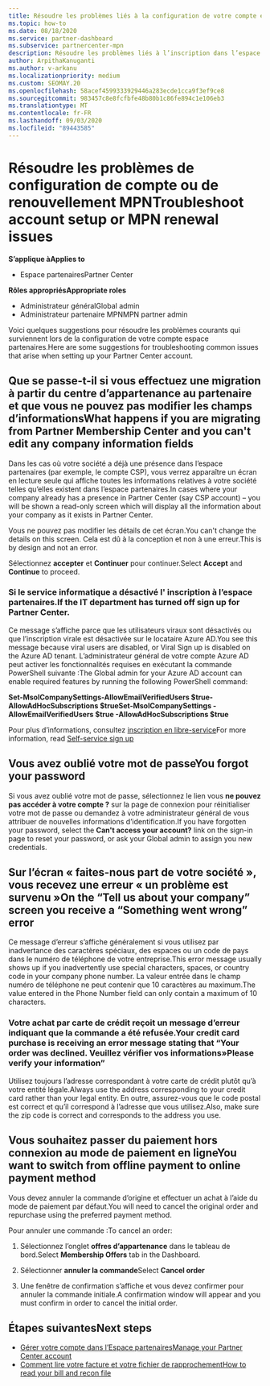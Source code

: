 ```yaml
---
title: Résoudre les problèmes liés à la configuration de votre compte espace partenaires ou à des problèmes de renouvellement MPN
ms.topic: how-to
ms.date: 08/18/2020
ms.service: partner-dashboard
ms.subservice: partnercenter-mpn
description: Résoudre les problèmes liés à l’inscription dans l’espace partenaires
author: ArpithaKanuganti
ms.author: v-arkanu
ms.localizationpriority: medium
ms.custom: SEOMAY.20
ms.openlocfilehash: 58acef4599333929446a283ecde1cca9f3ef9ce8
ms.sourcegitcommit: 983457c8e8fcfbfe48b80b1c86fe894c1e106eb3
ms.translationtype: MT
ms.contentlocale: fr-FR
ms.lasthandoff: 09/03/2020
ms.locfileid: "89443585"
---
```

# <a name="troubleshoot-account-setup-or-mpn-renewal-issues"></a><span data-ttu-id="57769-103">Résoudre les problèmes de configuration de compte ou de renouvellement MPN</span><span class="sxs-lookup"><span data-stu-id="57769-103">Troubleshoot account setup or MPN renewal issues</span></span>

<span data-ttu-id="57769-104">**S’applique à**</span><span class="sxs-lookup"><span data-stu-id="57769-104">**Applies to**</span></span>

- <span data-ttu-id="57769-105">Espace partenaires</span><span class="sxs-lookup"><span data-stu-id="57769-105">Partner Center</span></span>
 
<span data-ttu-id="57769-106">**Rôles appropriés**</span><span class="sxs-lookup"><span data-stu-id="57769-106">**Appropriate roles**</span></span>

- <span data-ttu-id="57769-107">Administrateur général</span><span class="sxs-lookup"><span data-stu-id="57769-107">Global admin</span></span>
- <span data-ttu-id="57769-108">Administrateur partenaire MPN</span><span class="sxs-lookup"><span data-stu-id="57769-108">MPN partner admin</span></span> 
 
<span data-ttu-id="57769-109">Voici quelques suggestions pour résoudre les problèmes courants qui surviennent lors de la configuration de votre compte espace partenaires.</span><span class="sxs-lookup"><span data-stu-id="57769-109">Here are some suggestions for troubleshooting common issues that arise when setting up your Partner Center account.</span></span>

## <a name="what-happens-if-you-are-migrating-from-partner-membership-center-and-you-cant-edit-any-company-information-fields"></a><span data-ttu-id="57769-110">Que se passe-t-il si vous effectuez une migration à partir du centre d’appartenance au partenaire et que vous ne pouvez pas modifier les champs d’informations</span><span class="sxs-lookup"><span data-stu-id="57769-110">What happens if you are migrating from Partner Membership Center and you can't edit any company information fields</span></span>

<span data-ttu-id="57769-111">Dans les cas où votre société a déjà une présence dans l’espace partenaires (par exemple, le compte CSP), vous verrez apparaître un écran en lecture seule qui affiche toutes les informations relatives à votre société telles qu’elles existent dans l’espace partenaires.</span><span class="sxs-lookup"><span data-stu-id="57769-111">In cases where your company already has a presence in Partner Center (say CSP account) – you will be shown a read-only screen which will display all the information about your company as it exists in Partner Center.</span></span>

<span data-ttu-id="57769-112">Vous ne pouvez pas modifier les détails de cet écran.</span><span class="sxs-lookup"><span data-stu-id="57769-112">You can't change the details on this screen.</span></span> <span data-ttu-id="57769-113">Cela est dû à la conception et non à une erreur.</span><span class="sxs-lookup"><span data-stu-id="57769-113">This is by design and not an error.</span></span>

<span data-ttu-id="57769-114">Sélectionnez **accepter** et **Continuer** pour continuer.</span><span class="sxs-lookup"><span data-stu-id="57769-114">Select **Accept** and **Continue** to proceed.</span></span>


### <a name="if-the-it-department-has-turned-off-sign-up-for-partner-center"></a><span data-ttu-id="57769-115">Si le service informatique a désactivé l' **inscription à l’espace partenaires**.</span><span class="sxs-lookup"><span data-stu-id="57769-115">If the IT department has turned off **sign up for Partner Center**.</span></span>


<span data-ttu-id="57769-116">Ce message s’affiche parce que les utilisateurs viraux sont désactivés ou que l’inscription virale est désactivée sur le locataire Azure AD.</span><span class="sxs-lookup"><span data-stu-id="57769-116">You see this message because viral users are disabled, or Viral Sign up is disabled on the Azure AD tenant.</span></span> <span data-ttu-id="57769-117">L’administrateur général de votre compte Azure AD peut activer les fonctionnalités requises en exécutant la commande PowerShell suivante :</span><span class="sxs-lookup"><span data-stu-id="57769-117">The Global admin for your Azure AD account can enable required features by running the following PowerShell command:</span></span>

<span data-ttu-id="57769-118">**Set-MsolCompanySettings-AllowEmailVerifiedUsers $true-AllowAdHocSubscriptions $true**</span><span class="sxs-lookup"><span data-stu-id="57769-118">**Set-MsolCompanySettings -AllowEmailVerifiedUsers $true -AllowAdHocSubscriptions $true**</span></span>

<span data-ttu-id="57769-119">Pour plus d’informations, consultez [inscription en libre-service](https://docs.microsoft.com/azure/active-directory/users-groups-roles/directory-self-service-signup)</span><span class="sxs-lookup"><span data-stu-id="57769-119">For more information, read [Self-service sign up](https://docs.microsoft.com/azure/active-directory/users-groups-roles/directory-self-service-signup)</span></span>

## <a name="you-forgot-your-password"></a><span data-ttu-id="57769-120">Vous avez oublié votre mot de passe</span><span class="sxs-lookup"><span data-stu-id="57769-120">You forgot your password</span></span>

<span data-ttu-id="57769-121">Si vous avez oublié votre mot de passe, sélectionnez le lien vous **ne pouvez pas accéder à votre compte ?** sur la page de connexion pour réinitialiser votre mot de passe ou demandez à votre administrateur général de vous attribuer de nouvelles informations d’identification.</span><span class="sxs-lookup"><span data-stu-id="57769-121">If you have forgotten your password, select the **Can't access your account?** link on the sign-in page to reset your password, or ask your Global admin to assign you new credentials.</span></span>

## <a name="on-the-tell-us-about-your-company-screen-you-receive-a-something-went-wrong-error"></a><span data-ttu-id="57769-122">Sur l’écran « faites-nous part de votre société », vous recevez une erreur « un problème est survenu »</span><span class="sxs-lookup"><span data-stu-id="57769-122">On the “Tell us about your company” screen you receive a “Something went wrong” error</span></span>

<span data-ttu-id="57769-123">Ce message d’erreur s’affiche généralement si vous utilisez par inadvertance des caractères spéciaux, des espaces ou un code de pays dans le numéro de téléphone de votre entreprise.</span><span class="sxs-lookup"><span data-stu-id="57769-123">This error message usually shows up if you inadvertently use special characters, spaces, or country code in your company phone number.</span></span> <span data-ttu-id="57769-124">La valeur entrée dans le champ numéro de téléphone ne peut contenir que 10 caractères au maximum.</span><span class="sxs-lookup"><span data-stu-id="57769-124">The value entered in the Phone Number field can only contain a maximum of 10 characters.</span></span>


### <a name="your-credit-card-purchase-is-receiving-an-error-message-stating-that-your-order-was-declined-please-verify-your-information"></a><span data-ttu-id="57769-125">Votre achat par carte de crédit reçoit un message d’erreur indiquant que la commande a été refusée.</span><span class="sxs-lookup"><span data-stu-id="57769-125">Your credit card purchase is receiving an error message stating that “Your order was declined.</span></span> <span data-ttu-id="57769-126">Veuillez vérifier vos informations»</span><span class="sxs-lookup"><span data-stu-id="57769-126">Please verify your information”</span></span>


<span data-ttu-id="57769-127">Utilisez toujours l’adresse correspondant à votre carte de crédit plutôt qu’à votre entité légale.</span><span class="sxs-lookup"><span data-stu-id="57769-127">Always use the address corresponding to your credit card rather than your legal entity.</span></span> <span data-ttu-id="57769-128">En outre, assurez-vous que le code postal est correct et qu’il correspond à l’adresse que vous utilisez.</span><span class="sxs-lookup"><span data-stu-id="57769-128">Also, make sure the zip code is correct and corresponds to the address you use.</span></span>

## <a name="you-want-to-switch-from-offline-payment-to-online-payment-method"></a><span data-ttu-id="57769-129">Vous souhaitez passer du paiement hors connexion au mode de paiement en ligne</span><span class="sxs-lookup"><span data-stu-id="57769-129">You want to switch from offline payment to online payment method</span></span> 

<span data-ttu-id="57769-130">Vous devez annuler la commande d’origine et effectuer un achat à l’aide du mode de paiement par défaut.</span><span class="sxs-lookup"><span data-stu-id="57769-130">You will need to cancel the original order and repurchase using the preferred payment method.</span></span>

<span data-ttu-id="57769-131">Pour annuler une commande :</span><span class="sxs-lookup"><span data-stu-id="57769-131">To cancel an order:</span></span>

1. <span data-ttu-id="57769-132">Sélectionnez l’onglet **offres d’appartenance** dans le tableau de bord.</span><span class="sxs-lookup"><span data-stu-id="57769-132">Select **Membership Offers** tab in the Dashboard.</span></span>

2. <span data-ttu-id="57769-133">Sélectionner **annuler la commande**</span><span class="sxs-lookup"><span data-stu-id="57769-133">Select **Cancel order**</span></span>

3. <span data-ttu-id="57769-134">Une fenêtre de confirmation s’affiche et vous devez confirmer pour annuler la commande initiale.</span><span class="sxs-lookup"><span data-stu-id="57769-134">A confirmation window will appear and you must confirm in order to cancel the initial order.</span></span>

## <a name="next-steps"></a><span data-ttu-id="57769-135">Étapes suivantes</span><span class="sxs-lookup"><span data-stu-id="57769-135">Next steps</span></span>

- [<span data-ttu-id="57769-136">Gérer votre compte dans l’Espace partenaires</span><span class="sxs-lookup"><span data-stu-id="57769-136">Manage your Partner Center account</span></span>](partner-center-account-setup.md)
- [<span data-ttu-id="57769-137">Comment lire votre facture et votre fichier de rapprochement</span><span class="sxs-lookup"><span data-stu-id="57769-137">How to read your bill and recon file</span></span>](read-your-bill.md)